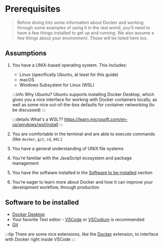 # Prerequisites

> Before diving into some information about Docker and working through some examples of using it in the real world, you'll need to have a few things installed to get up and running. We also assume a few things about your environment. Those will be listed here too.

## Assumptions

1. You have a UNIX-based operating system. This includes:

   - Linux (specifically Ubuntu, at least for this guide)
   - macOS
   - Windows Subsystem for Linux (WSL)

   :::info Why Ubuntu?
   Ubuntu supports installing Docker Desktop, which gives you a nice interface for working with Docker containers locally, as well as some nice out-of-the-box defaults for container networking (to be discussed)
   :::

   :::details What's a WSL??
   https://learn.microsoft.com/en-us/windows/wsl/install
   :::

2. You are comfortable in the terminal and are able to execute commands (like `docker`, `git`, `cd`, etc.)

3. You have a general understanding of UNIX file systems

4. You're familiar with the JavaScript ecosystem and package management

5. You have the software installed in the [Software to be installed](#software-to-be-installed) section

6. You're eager to learn more about Docker and how it can improve your development workflow, through production

## Software to be installed

- [Docker Desktop](https://docs.docker.com/desktop/)
- Your favorite Text editor - [VSCode](https://code.visualstudio.com/) or [VSCodium](https://vscodium.com/) is recommended
- [Git](https://git-scm.com/)

:::tip
There are some nice extensions, like the [Docker](https://marketplace.visualstudio.com/items?itemName=ms-azuretools.vscode-docker) extension, to interface with Docker right inside VSCode
:::
